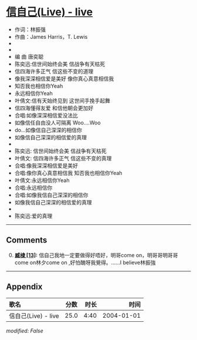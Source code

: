 # [信自己(Live) - live](https://music.163.com/song?id=66578)

* 作词：林振强
* 作曲：James Harris，T. Lewis
*
*
* 编 曲   唐奕聪
* 陈奕迅:信世间始终会美  信战争有天枯死
* 信四海许多正气  信这些不变的道理
* 像我深深相信爱是美好  像你真心真意相信我
* 知否我也相信你Yeah
* 永远相信你Yeah
* 叶倩文:信有天始终见到  这世间手挽手起舞
* 信四海懂得友爱  和信他朝会更加好
* 合唱:如像深深相信爱没法比
* 如像信任自由没人可隔离  Woo....Woo
* do...如像信自己深深的相信你
* 如像信自己深深的相信爱的真理
* 
* 陈奕迅: 信世间始终会美  信战争有天枯死
* 叶倩文: 信四海许多正气  信这些不变的真理
* 合唱:像我深深相信爱是美好
* 合唱:像你真心真意相信我  知否我也相信你Yeah
* 叶倩文:永远相信你Yeah
* 合唱:永远相信你
* 合唱:如像我信自己深深的相信你
* 如像我信自己深深的相信爱的真理
* 
* 陈奕迅:爱的真理


---

## Comments
0. **[臧棣 \[13\]](https://music.163.com/#/user/home?id=75484674):** 信自己我地一定要做得好唔好，明哥come on，明哥哥明哥哥come on林夕come on ,好怕醜呀我覺得。……I believe林振強



---

## Appendix

|歌名|分数|时长|时间|
|:---|:---:|---:|---:|
|信自己(Live) - live|25.0|4:40|2004-01-01

*modified: False*